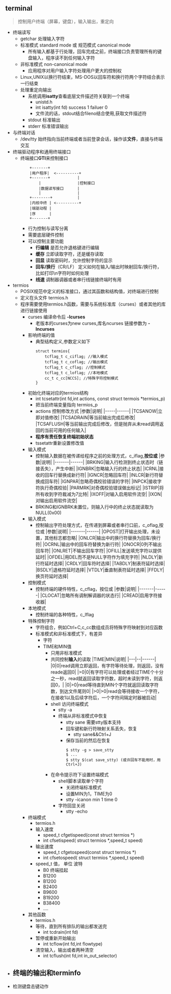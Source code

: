 ## terminal
> 控制用户终端（屏幕，键盘），输入输出，重定向

- 终端读写
  - getchar 处理输入字符
  - 标准模式 standard mode 或 规范模式 canonical mode
    - 所有输入都基于行处理，回车完成之前，终端接口负责管理所有的键盘输入，程序读不到任何输入字符
  - 非标准模式 non-canonical mode
    - 应用程序对用户输入字符处理用户更大的控制权
  - Linux,UNIX以换行符结束，MS-DOS以回车符和换行符两个字符结合表示一行结束
  - 处理重定向输出
    - 系统调用**isatty**查看底层文件描述符关联到一个终端
      - unistd.h
      - int isatty(int fd) success 1 failuer 0
      - 文件流的话，stdout结合fileno结合使用,获取文件描述符
    - stdout 标准输出
    - stderr 标准错误输出
- 与终端对话
  - /dev/tty 始终指向当前终端或者当前登录会话，操作该**文件**，直接与终端交互
- 终端驱动程序和通用终端接口
  - 终端接口**GTI**来控制接口
    ```
        +-------+
        |用户程序|  <----------+
        +-------+            |
            |                |控制接口
            |数据读写接口      |
            |                |
        +--------+           |
        |内核中终 | <----------+
        |端驱动程 | 
        |序      |
        +-------+
    ```
    - 行为控制与读写分离
    - 需要底层硬件控制
    - 可以控制主要功能
      - **行编辑**  是否允许退格键进行编辑
      - **缓存**    立即读取字符，还是缓存读取
      - **回显**    读取密码时，允许控制字符的显示
      - **回车/换行**（CR/LF） 定义如何在输入/输出时映射回车/换行符，比如打印\n字符时如何处理
      - **线速**    调制器调器或者串行线链接终端时有用
- termios
  - POSIX规范中定义的标准接口，通过其函数和结构值，对终端进行控制
  - 定义在头文件 termios.h
  - 程序需要使用termios.h函数，需要与系统标准库（curses）或者其他的库进行链接使用
    - curses 编译命令后 **-lcurses**
      - 老版本的curses为new curses,库名ncurses 链接参数为 **-lncurses**
    - 影响终端的值
      - 典型结构定义,参数定义如下
        ```
        struct termios{
            tcflag_t c_ciflag; //输入模式
            tcflag_t c_coflag; //输出模式
            tcflag_t c_cflag; //控制模式
            tcflag_t c_loflag; //本地模式
            cc_t c_cc[NCCS]; //特殊字符控制模式
        } 
        ```
    - 初始化终端对应的termios结构
        - int tcsetattr(int fd,int actions, const struct termois *termios_p) 
        - 把当前终端变量指向 termios_p
        - actions 控制修改方式
            |参数|说明|
            |-----|------|
            |TCSANOW|立即对值修改|
            |TCSADRAIN|等当前输出完成后修改|
            |TCSAFLUSH|等当前输出完成后修改，但是抛弃从未read调用返回的当前可用的任何输入|
        - **程序有责任恢复终端初始状态**
        - tssetattr重新设置修改值
    - 输入模式
        - 控制输入数据在被传递给程序之前的处理方式，c_iflag,**按位或**
            |参数|说明|
            |-------|------|
            |BRKING|输入行检测到终止状态时（链接丢失），产生中断|
            |IGNBRK|忽略输入行的终止状态|
            |ICRNL|接收的回车行替换成新行符|
            |IGNCR|忽略回车符|
            |INLCR|新行符替换成回车符|
            |IGNPAR|忽略奇偶校验错误的字符|
            |INPCK|接收字符执行奇偶校验|
            |PARMRK|对奇偶校验错误做出标记|
            |ISTRIP|将所有收到字符裁减为7比特|
            |IXOFF|对输入启用软件流空|
            |IXON|对输出启用软件流空|
        - BRKING和IGNBRK未置位，则输入行中的终止状态就读取为NULL(0x00)
    - 输入模式
        - 控制输出字符处理方式，在传递到屏幕或者串行口前，c_oflag,按位或
            |参数|说明|
            |-------|------|
            |OPOST|打开输出处理，未设置，其他标志都忽略|
            |ONLCR|输出中的换行符替换为回车/换行符|
            |OCRNL|输出中的回车符替换为新行符|
            |ONOCR|0列不输出回车符|
            |ONLRET|不输出回车字符|
            |OFILL|发送填充字符以提供延时|
            |OFDEL|用DEL而不是NULL字符作为填充字符|
            |NLDLY|新行符延时选择|
            |CRDLY|回车符时选择|
            |TABDLY|制表符延时选择|
            |BSDLY|退格符延时选择|
            |VTDLY|垂直制表符延时选择|
            |FFDLY|换页符延时选择|
    - 控制模式
        - 控制终端的硬件特性，c_cflag，按位或
            |参数|说明|
            |-------|------|
            |CLOCAT|忽略所有调制解调器的状态行|
            |CREAD|启用字符接收器|
    - 本地模式
      - 控制终端的各种特性，c_lflag
    - 特殊控制字符
      - 字符组合，例如Ctrl+C,c_cc数组成员将特殊字符映射到对应函数
      - 标准模式和非标准模式下，有差异
        - 字符
        - TIME和MIN值
          - 只用非标准模式
          - 共同控制**输入**的读取 
            |TIME|MIN|说明|
            |---|--|------|
            |0|0|read调用立即返回，有字符等待处理，则返回，没有reade返回0|
            |>0|0|有字符可以处理或者经过TIME个十分之一秒，read就返回读取字符数，超时未读到字符，则返回0，|
            |0|>0|read等待直到MIN个字符就返回读取字符数，到达文件尾则0|
            |>0|>0|read会等待接收一个字符，在接收1以及后续字符后，一个字符间隔定时器被启动|
          - shell 访问终端模式
            - stty -a
            - 终端从非标准模式中恢复
              - stty sane 需要stty版本支持
              - 回车键和新行符映射关系丢失，恢复
                - stty sane&&Ctrl+J
              - 保存当前的然后在恢复
                ```
                $ stty -g > save_stty
                $ ...
                $ stty $(cat save_stty) (或许回车不能用时，用Ctrl+J)
                ```
          - 在命令提示符下设置终端模式
            - shell脚本读取单个字符
              - 关闭终端标准模式
              - 设置MIN为1，TIME为0
              - stty -icanon min 1 time 0
            - 字符回显关闭
              - stty -echo
    - 终端模式
      - termios.h
      - 输入速度
          - speed_t cfgetispeed(const struct termios *)
          - int cfsetispeed( struct termios *,speed_t speed)
      - 输出速度
          - speed_t cfgetospeed(const struct termios *)
          - int cfsetospeed( struct termios *,speed_t speed)
      - speed_t 值， 单位 波特
        - B0    终端挂起
        - B1200
        - B1200
        - B2400
        - B9600
        - B19200
        - B38400
        - ....
    - 其他函数
      - termios.h
      - 等待，直到所有排队的输出都发送完
        - int tcdrain(int fd)
      - 暂停或重新开始输出
        - int tcflow(int fd,int flowtype)
      - 清空输入，输出或者两种清空
        - int tcflush(int fd,int in_out_selector)
- 终端的输出和terminfo
  - 
- 检测键盘击键动作